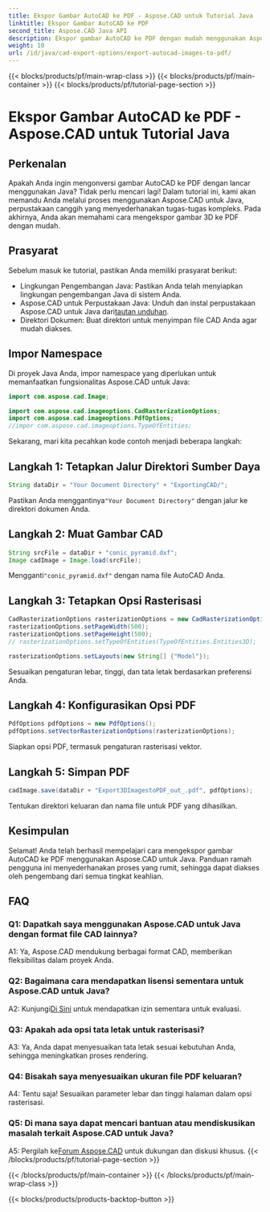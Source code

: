 ```yaml
---
title: Ekspor Gambar AutoCAD ke PDF - Aspose.CAD untuk Tutorial Java
linktitle: Ekspor Gambar AutoCAD ke PDF
second_title: Aspose.CAD Java API
description: Ekspor gambar AutoCAD ke PDF dengan mudah menggunakan Aspose.CAD untuk Java. Ikuti panduan langkah demi langkah kami untuk integrasi yang lancar.
weight: 10
url: /id/java/cad-export-options/export-autocad-images-to-pdf/
---
```


{{< blocks/products/pf/main-wrap-class >}}
{{< blocks/products/pf/main-container >}}
{{< blocks/products/pf/tutorial-page-section >}}

# Ekspor Gambar AutoCAD ke PDF - Aspose.CAD untuk Tutorial Java

## Perkenalan

Apakah Anda ingin mengonversi gambar AutoCAD ke PDF dengan lancar menggunakan Java? Tidak perlu mencari lagi! Dalam tutorial ini, kami akan memandu Anda melalui proses menggunakan Aspose.CAD untuk Java, perpustakaan canggih yang menyederhanakan tugas-tugas kompleks. Pada akhirnya, Anda akan memahami cara mengekspor gambar 3D ke PDF dengan mudah.

## Prasyarat

Sebelum masuk ke tutorial, pastikan Anda memiliki prasyarat berikut:

- Lingkungan Pengembangan Java: Pastikan Anda telah menyiapkan lingkungan pengembangan Java di sistem Anda.
-  Aspose.CAD untuk Perpustakaan Java: Unduh dan instal perpustakaan Aspose.CAD untuk Java dari[tautan unduhan](https://releases.aspose.com/cad/java/).
- Direktori Dokumen: Buat direktori untuk menyimpan file CAD Anda agar mudah diakses.

## Impor Namespace

Di proyek Java Anda, impor namespace yang diperlukan untuk memanfaatkan fungsionalitas Aspose.CAD untuk Java:

```java
import com.aspose.cad.Image;

import com.aspose.cad.imageoptions.CadRasterizationOptions;
import com.aspose.cad.imageoptions.PdfOptions;
//impor com.aspose.cad.imageoptions.TypeOfEntities;
```

Sekarang, mari kita pecahkan kode contoh menjadi beberapa langkah:

## Langkah 1: Tetapkan Jalur Direktori Sumber Daya

```java
String dataDir = "Your Document Directory" + "ExportingCAD/";
```

 Pastikan Anda menggantinya`"Your Document Directory"` dengan jalur ke direktori dokumen Anda.

## Langkah 2: Muat Gambar CAD

```java
String srcFile = dataDir + "conic_pyramid.dxf";
Image cadImage = Image.load(srcFile);
```

 Mengganti`"conic_pyramid.dxf"` dengan nama file AutoCAD Anda.

## Langkah 3: Tetapkan Opsi Rasterisasi

```java
CadRasterizationOptions rasterizationOptions = new CadRasterizationOptions();
rasterizationOptions.setPageWidth(500);
rasterizationOptions.setPageHeight(500);
// rasterizationOptions.setTypeOfEntities(TypeOfEntities.Entities3D);

rasterizationOptions.setLayouts(new String[] {"Model"});
```

Sesuaikan pengaturan lebar, tinggi, dan tata letak berdasarkan preferensi Anda.

## Langkah 4: Konfigurasikan Opsi PDF

```java
PdfOptions pdfOptions = new PdfOptions();
pdfOptions.setVectorRasterizationOptions(rasterizationOptions);
```

Siapkan opsi PDF, termasuk pengaturan rasterisasi vektor.

## Langkah 5: Simpan PDF

```java
cadImage.save(dataDir + "Export3DImagestoPDF_out_.pdf", pdfOptions);
```

Tentukan direktori keluaran dan nama file untuk PDF yang dihasilkan.

## Kesimpulan

Selamat! Anda telah berhasil mempelajari cara mengekspor gambar AutoCAD ke PDF menggunakan Aspose.CAD untuk Java. Panduan ramah pengguna ini menyederhanakan proses yang rumit, sehingga dapat diakses oleh pengembang dari semua tingkat keahlian.

## FAQ

### Q1: Dapatkah saya menggunakan Aspose.CAD untuk Java dengan format file CAD lainnya?

A1: Ya, Aspose.CAD mendukung berbagai format CAD, memberikan fleksibilitas dalam proyek Anda.

### Q2: Bagaimana cara mendapatkan lisensi sementara untuk Aspose.CAD untuk Java?

 A2: Kunjungi[Di Sini](https://purchase.aspose.com/temporary-license/) untuk mendapatkan izin sementara untuk evaluasi.

### Q3: Apakah ada opsi tata letak untuk rasterisasi?

A3: Ya, Anda dapat menyesuaikan tata letak sesuai kebutuhan Anda, sehingga meningkatkan proses rendering.

### Q4: Bisakah saya menyesuaikan ukuran file PDF keluaran?

A4: Tentu saja! Sesuaikan parameter lebar dan tinggi halaman dalam opsi rasterisasi.

### Q5: Di mana saya dapat mencari bantuan atau mendiskusikan masalah terkait Aspose.CAD untuk Java?

 A5: Pergilah ke[Forum Aspose.CAD](https://forum.aspose.com/c/cad/19) untuk dukungan dan diskusi khusus.
{{< /blocks/products/pf/tutorial-page-section >}}

{{< /blocks/products/pf/main-container >}}
{{< /blocks/products/pf/main-wrap-class >}}

{{< blocks/products/products-backtop-button >}}

